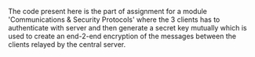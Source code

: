 <p>The code present here is the part of assignment for a module 'Communications & Security Protocols' where the 3 clients has to authenticate with server and then generate a secret key mutually which is used to create an end-2-end encryption of the messages between the clients relayed by the central server.</p>

